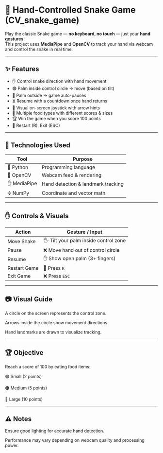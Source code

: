 # 🐍 Hand-Controlled Snake Game (CV_snake_game)

Play the classic Snake game — **no keyboard, no touch** — just your **hand gestures**!  
This project uses **MediaPipe** and **OpenCV** to track your hand via webcam and control the snake in real time.

---

## ✨ Features

- ✋ Control snake direction with hand movement
- 🟢 Palm inside control circle → move (based on tilt)
- 🚫 Palm outside → game auto-pauses
- ⏳ Resume with a countdown once hand returns
- 🧠 Visual on-screen joystick with arrow hints
- 🍎 Multiple food types with different scores & sizes
- 🏆 Win the game when you score 100 points
- 🔁 Restart (R), Exit (ESC)

---

## 🧠 Technologies Used

| Tool       | Purpose                            |
|------------|-------------------------------------|
| 🐍 Python   | Programming language                |
| 🎥 OpenCV   | Webcam feed & rendering             |
| ✋ MediaPipe| Hand detection & landmark tracking  |
| ➗ NumPy    | Coordinate and vector math          |

---

## ✋ Controls & Visuals

| Action         | Gesture / Input                       |
|----------------|----------------------------------------|
| Move Snake     | 🖐️ Tilt your palm inside control zone  |
| Pause          | ❌ Move hand out of control circle      |
| Resume         | ✋ Show open palm (3+ fingers)          |
| Restart Game   | 🔁 Press `R`                           |
| Exit Game      | ❌ Press `ESC`                         |

---

## 📷 Visual Guide
A circle on the screen represents the control zone.

Arrows inside the circle show movement directions.

Hand landmarks are drawn to visualize tracking.

---

## 🏆 Objective
Reach a score of 100 by eating food items:

🟢 Small (2 points)

🟠 Medium (5 points)

🔴 Large (10 points)

---

## ⚠️ Notes
Ensure good lighting for accurate hand detection.

Performance may vary depending on webcam quality and processing power.
